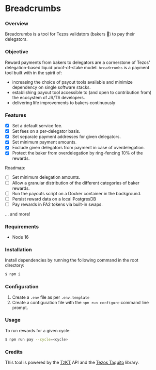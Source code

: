# Breadcrumbs

### Overview

Breadcrumbs is a tool for Tezos validators (bakers :baguette_bread:) to pay their delegators.

### Objective

Reward payments from bakers to delegators are a cornerstone of Tezos' delegation-based liquid proof-of-stake model. `breadcrumbs` is a payment tool built with in the spirit of:

- increasing the choice of payout tools available and minimize dependency on single software stacks.
- establishing payout tool accessible to (and open to contribution from) the ecosystem of JS/TS developers.
- delivering life improvements to bakers continuously

### Features

- [x] Set a default service fee.
- [x] Set fees on a per-delegator basis.
- [x] Set separate payment addresses for given delegators.
- [x] Set minimum payment amounts.
- [x] Exclude given delegators from payment in case of overdelegation.
- [x] Protect the baker from overdelegation by ring-fencing 10% of the rewards.

Roadmap:

- [ ] Set minimum delegation amounts.
- [ ] Allow a granular distribution of the different categories of baker rewards.
- [ ] Run the payouts script on a Docker container in the background.
- [ ] Persist reward data on a local PostgresDB
- [ ] Pay rewards in FA2 tokens via built-in swaps.

... and more!

### Requirements

- Node 16

### Installation

Install dependencies by running the following command in the root directory:

```bash
$ npm i
```

### Configuration

1. Create a `.env` file as per `.env.template`
2. Create a configuration file with the `npm run configure` command line prompt.

### Usage

To run rewards for a given cycle:

```bash
$ npm run pay --cycle=<cycle>
```

### Credits

This tool is powered by the [TzKT](https://tzkt.io) API and the [Tezos Taquito](https://tezostaquito.io/) library.
